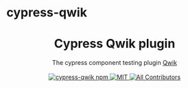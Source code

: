 # cypress-qwik

<h1 align='center'>Cypress Qwik plugin</h1>

<div align='center'>
  The cypress component testing plugin <a href='https://github.com/BuilderIO/qwik'>Qwik</a>
  <br><br>

  <a href='https://img.shields.io/npm/v/cypress-qwik?label=npm%20version'>
  <img src='https://img.shields.io/npm/v/cypress-qwik?label=npm%20version' alt='cypress-qwik npm'>
  </a>
  <a href='https://opensource.org/licenses/MIT'>
  <img src='https://img.shields.io/badge/License-MIT-green.svg' alt='MIT'>
  </a>
  <a href='#contributors'>
  <img src='https://img.shields.io/badge/all_contributors-1-orange.svg?style=flat-square' alt='All Contributors'>
  </a>

</div>
<br>


